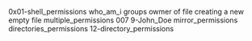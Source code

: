 0x01-shell_permissions
who_am_i
groups
owmer of file
creating a new empty file
multiple_permissions
007
9-John_Doe
mirror_permissions
directories_permissions
12-directory_permissions
